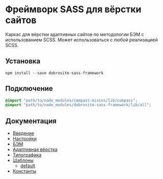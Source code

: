 # Фреймворк SASS для вёрстки сайтов

Каркас для вёрстки адаптивных сайтов по методологии БЭМ с использованием SCSS. Может использоваться
с любой реализацией SCSS.

## Установка

    npm install --save dobrosite-sass-framework

## Подключение

```scss
@import "path/to/node_modules/compass-mixins/lib/compass";
@import "path/to/node_modules/dobrosite-sass-framework/lib/all";
```

## Документация

- [Введение](docs/intro.ru.md)
- [Настройки](docs/settings.ru.md)
- [БЭМ](docs/bem.ru.md)
- [Адаптивная вёрстка](docs/adaptive.ru.md)
- [Типографика](docs/typography.ru.md)
- [Шаблоны](docs/templates.ru.md)
  - [default](docs/templates/default.ru.md)
- [Константы](docs/constants.ru.md)
